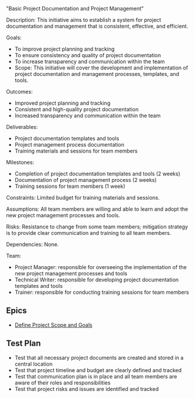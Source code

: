 "Basic Project Documentation and Project Management"

Description: This initiative aims to establish a system for project documentation and management that is consistent, effective, and efficient.

Goals:

* To improve project planning and tracking
* To ensure consistency and quality of project documentation
* To increase transparency and communication within the team
* Scope: This initiative will cover the development and implementation of project documentation and management processes, templates, and tools.

Outcomes:

* Improved project planning and tracking
* Consistent and high-quality project documentation
* Increased transparency and communication within the team

Deliverables:

* Project documentation templates and tools
* Project management process documentation
* Training materials and sessions for team members

Milestones:

* Completion of project documentation templates and tools (2 weeks)
* Documentation of project management process (2 weeks)
* Training sessions for team members (1 week)

Constraints: Limited budget for training materials and sessions.

Assumptions: All team members are willing and able to learn and adopt the new project management processes and tools.

Risks: Resistance to change from some team members; mitigation strategy is to provide clear communication and training to all team members.

Dependencies: None.

Team:

* Project Manager: responsible for overseeing the implementation of the new project management processes and tools
* Technical Writer: responsible for developing project documentation templates and tools
* Trainer: responsible for conducting training sessions for team members

## Epics
* [Define Project Scope and Goals](epics/epic_1.1.md)

## Test Plan

* Test that all necessary project documents are created and stored in a central location
* Test that project timeline and budget are clearly defined and tracked
* Test that communication plan is in place and all team members are aware of their roles and responsibilities
* Test that project risks and issues are identified and tracked